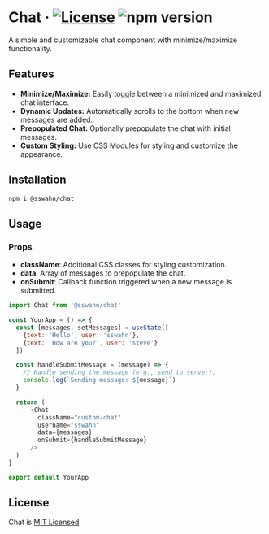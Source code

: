 # Chat · [![License](https://img.shields.io/badge/License-MIT-blue.svg)](https://github.com/sswahn/chat/blob/main/LICENSE) ![npm version](https://img.shields.io/npm/v/@sswahn/chat)

A simple and customizable chat component with minimize/maximize functionality.

## Features

- **Minimize/Maximize:** Easily toggle between a minimized and maximized chat interface.
- **Dynamic Updates:** Automatically scrolls to the bottom when new messages are added.
- **Prepopulated Chat:** Optionally prepopulate the chat with initial messages.
- **Custom Styling:** Use CSS Modules for styling and customize the appearance.

## Installation

```bash
npm i @sswahn/chat
```

## Usage

### Props
- **className**: Additional CSS classes for styling customization.
- **data**: Array of messages to prepopulate the chat.
- **onSubmit**: Callback function triggered when a new message is submitted.

```javascript
import Chat from '@sswahn/chat'

const YourApp = () => {
  const [messages, setMessages] = useState([
    {text: 'Hello', user: 'sswahn'},
    {text: 'How are you?', user: 'steve'}
  ])

  const handleSubmitMessage = (message) => {
    // Handle sending the message (e.g., send to server).
    console.log(`Sending message: ${message}`)
  }

  return (
      <Chat
        className="custom-chat"
        username="sswahn"
        data={messages}
        onSubmit={handleSubmitMessage}
      />
  )
}

export default YourApp
```

## License
Chat is [MIT Licensed](https://github.com/sswahn/chat/blob/main/LICENSE)
